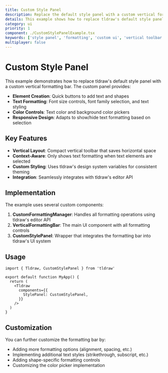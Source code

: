 ```yaml
---
title: Custom Style Panel
description: Replace the default style panel with a custom vertical formatting bar
details: This example shows how to replace tldraw's default style panel with a custom vertical formatting bar that provides quick access to text formatting, font controls, and element creation tools.
category: ui
priority: 1
component: ./CustomStylePanelExample.tsx
keywords: ['style panel', 'formatting', 'custom ui', 'vertical toolbar']
multiplayer: false
---
```


# Custom Style Panel

This example demonstrates how to replace tldraw's default style panel with a custom vertical formatting bar. The custom panel provides:

- **Element Creation**: Quick buttons to add text and shapes
- **Text Formatting**: Font size controls, font family selection, and text styling
- **Color Controls**: Text color and background color pickers
- **Responsive Design**: Adapts to show/hide text formatting based on selection

## Key Features

- **Vertical Layout**: Compact vertical toolbar that saves horizontal space
- **Context-Aware**: Only shows text formatting when text elements are selected
- **Custom Styling**: Uses tldraw's design system variables for consistent theming
- **Integration**: Seamlessly integrates with tldraw's editor API

## Implementation

The example uses several custom components:

1. **CustomFormattingManager**: Handles all formatting operations using tldraw's editor API
2. **VerticalFormattingBar**: The main UI component with all formatting controls
3. **CustomStylePanel**: Wrapper that integrates the formatting bar into tldraw's UI system

## Usage

```tsx
import { Tldraw, CustomStylePanel } from 'tldraw'

export default function MyApp() {
  return (
    <Tldraw
      components={{
        StylePanel: CustomStylePanel,
      }}
    />
  )
}
```

## Customization

You can further customize the formatting bar by:

- Adding more formatting options (alignment, spacing, etc.)
- Implementing additional text styles (strikethrough, subscript, etc.)
- Adding shape-specific formatting controls
- Customizing the color picker implementation
